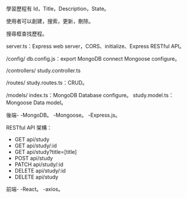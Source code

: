 學習歷程有 Id，Title，Description，State。

使用者可以創建，搜索，更新，刪除。

搜尋框查找歷程。

server.ts：Express web server，CORS、initialize、Express RESTful API。

/config/
db.config.js：export MongoDB connect Mongoose configure。

/controllers/
study.controller.ts

/routes/
study.routes.ts：CRUD。

/models/
index.ts：MongoDB Database configure。
study.model.ts：Mongoose Data model。

後端-
-MongoDB。
-Mongoose。
-Express.js。

RESTful API 架構：
- GET api/study
- GET api/study/:id
- GET api/study?title=[title]
- POST api/study
- PATCH api/study/:id
- DELETE api/study/:id
- DELETE api/study

前端-
-React。
-axios。
